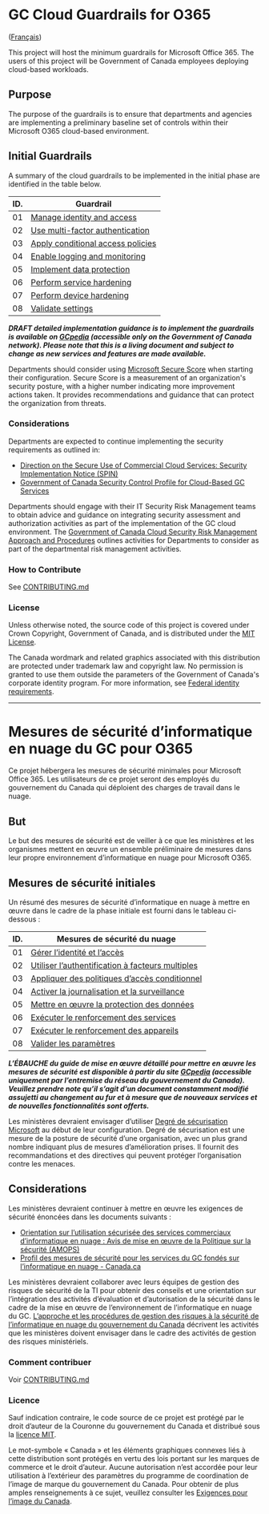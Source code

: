 # GC Cloud Guardrails for O365

([Français](#mesures-de-sécurité-dinformatique-en-nuage-du-gc-pour-o365))

This project will host the minimum guardrails for Microsoft Office 365. The users of this project will be Government of Canada employees deploying cloud-based workloads.

## Purpose

The purpose of the guardrails is to ensure that departments and agencies are implementing a preliminary baseline set of controls within their Microsoft O365 cloud-based environment.

## Initial Guardrails

A summary of the cloud guardrails to be implemented in the initial phase are identified in the table below.

| ID. | Guardrail                                                               |
| --- | ----------------------------------------------------------------------- |
| 01  | [Manage identity and access](EN/01_Manage-Identity-Access.md)           |
| 02  | [Use multi-factor authentication](EN/02_Use-MFA.md)                     |
| 03  | [Apply conditional access policies](EN/03_Apply-Conditional-Access.md)  |
| 04  | [Enable logging and monitoring](EN/04_Enable-Logging-and-Monitoring.md) |
| 05  | [Implement data protection](EN/05_Implement-Data-Protection.md)         |
| 06  | [Perform service hardening](EN/06_Perform-Service-Hardening.md)         |
| 07  | [Perform device hardening](EN/07_Perform-Device-Hardening.md)           |
| 08  | [Validate settings](EN/08_Validate-Settings.md)                         |

**_DRAFT detailed implementation guidance is to implement the guardrails is available on [GCpedia](https://www.gcpedia.gc.ca/gcwiki/images/d/d9/Microsoft_365_Security_Baseline_Configuration_ver_2.3.xlsx) (accessible only on the Government of Canada network). Please note that this is a living document and subject to change as new services and features are made available._**

Departments should consider using [Microsoft Secure Score](https://docs.microsoft.com/en-us/microsoft-365/security/mtp/microsoft-secure-score?view=o365-worldwide) when starting their configuration. Secure Score is a measurement of an organization's security posture, with a higher number indicating more improvement actions taken. It provides recommendations and guidance that can protect the organization from threats.

### Considerations

Departments are expected to continue implementing the security requirements as outlined in:

- [Direction on the Secure Use of Commercial Cloud Services: Security Implementation Notice (SPIN)](https://www.canada.ca/en/government/system/digital-government/modern-emerging-technologies/direction-secure-use-commercial-cloud-services-spin.html)
- [Government of Canada Security Control Profile for Cloud-Based GC Services](https://www.canada.ca/en/government/system/digital-government/modern-emerging-technologies/cloud-services/government-canada-security-control-profile-cloud-based-it-services.html)

Departments should engage with their IT Security Risk Management teams to obtain advice and guidance on integrating security assessment and authorization activities as part of the implementation of the GC cloud environment. The [Government of Canada Cloud Security Risk Management Approach and Procedures](https://www.canada.ca/en/government/system/digital-government/modern-emerging-technologies/cloud-services/cloud-security-risk-management-approach-procedures.html) outlines activities for Departments to consider as part of the departmental risk management activities.

### How to Contribute

See [CONTRIBUTING.md](CONTRIBUTING.md)

### License

Unless otherwise noted, the source code of this project is covered under Crown Copyright, Government of Canada, and is distributed under the [MIT License](LICENSE).

The Canada wordmark and related graphics associated with this distribution are protected under trademark law and copyright law. No permission is granted to use them outside the parameters of the Government of Canada's corporate identity program. For more information, see [Federal identity requirements](https://www.canada.ca/en/treasury-board-secretariat/topics/government-communications/federal-identity-requirements.html).

---

<!-- markdownlint-disable MD024 MD025 -->

# Mesures de sécurité d’informatique en nuage du GC pour O365

Ce projet hébergera les mesures de sécurité minimales pour Microsoft Office 365. Les utilisateurs de ce projet seront des employés du gouvernement du Canada qui déploient des charges de travail dans le nuage.

## But

Le but des mesures de sécurité est de veiller à ce que les ministères et les organismes mettent en œuvre un ensemble préliminaire de mesures dans leur propre environnement d’informatique en nuage pour Microsoft O365.

## Mesures de sécurité initiales

Un résumé des mesures de sécurité d’informatique en nuage à mettre en œuvre dans le cadre de la phase initiale est fourni dans le tableau ci-dessous :

| ID. | Mesures de sécurité du nuage                                                                            |
| --- | ------------------------------------------------------------------------------------------------------- |
| 01  | [Gérer l’identité et l’accès](FR/01_Gérer-l’identité-et-l’accès.md)                                     |
| 02  | [Utiliser l’authentification à facteurs multiples](FR/02_Utiliser-AFM.md)                               |
| 03  | [Appliquer des politiques d’accès conditionnel](FR/03_Appliquer-des-politiques-d’accès-conditionnel.md) |
| 04  | [Activer la journalisation et la surveillance](FR/04_Activer-la-journalisation-et-la-surveillance.md)   |
| 05  | [Mettre en œuvre la protection des données](FR/05_Mettre-en-œuvre-la-protection-des-données.md)         |
| 06  | [Exécuter le renforcement des services](FR/06_Exécuter-le-renforcement-des-services.md)                 |
| 07  | [Exécuter le renforcement des appareils](FR/07_Exécuter-le-renforcement-des-appareils.md)               |
| 08  | [Valider les paramètres](FR/08_Valider-les-paramètres.md)                                               |

**_L’ÉBAUCHE du guide de mise en œuvre détaillé pour mettre en œuvre les mesures de sécurité est disponible à partir du site [GCpedia](https://www.gcpedia.gc.ca/gcwiki/images/0/0b/Office_365_Security_Baseline_Configuration.xlsx) (accessible uniquement par l’entremise du réseau du gouvernement du Canada). Veuillez prendre note qu’il s’agit d’un document constamment modifié assujetti au changement au fur et à mesure que de nouveaux services et de nouvelles fonctionnalités sont offerts._**

Les ministères devraient envisager d’utiliser [Degré de sécurisation Microsoft](https://docs.microsoft.com/fr-fr/microsoft-365/security/mtp/microsoft-secure-score?view=o365-worldwide) au début de leur configuration. Degré de sécurisation est une mesure de la posture de sécurité d’une organisation, avec un plus grand nombre indiquant plus de mesures d’amélioration prises. Il fournit des recommandations et des directives qui peuvent protéger l’organisation contre les menaces.

## Considerations

Les ministères devraient continuer à mettre en œuvre les exigences de sécurité énoncées dans les documents suivants :

- [Orientation sur l’utilisation sécurisée des services commerciaux d’informatique en nuage : Avis de mise en œuvre de la Politique sur la sécurité (AMOPS)](https://www.canada.ca/fr/gouvernement/systeme/gouvernement-numerique/technologiques-modernes-nouveaux/orientation-utilisation-securisee-services-commerciaux-informatique-nuage-amops.html)
- [Profil des mesures de sécurité pour les services du GC fondés sur l’informatique en nuage - Canada.ca](https://www.canada.ca/fr/gouvernement/systeme/gouvernement-numerique/innovations-gouvernementales-numeriques/services-informatique-nuage/profil-controle-securite-services-ti-fondes-information-nuage.html)

Les ministères devraient collaborer avec leurs équipes de gestion des risques de sécurité de la TI pour obtenir des conseils et une orientation sur l’intégration des activités d’évaluation et d’autorisation de la sécurité dans le cadre de la mise en œuvre de l’environnement de l’informatique en nuage du GC. [L’approche et les procédures de gestion des risques à la sécurité de l’informatique en nuage du gouvernement du Canada](https://www.canada.ca/fr/gouvernement/systeme/gouvernement-numerique/technologiques-modernes-nouveaux/services-informatique-nuage/approche-procedures-gestion-risques-securite-informatique-nuage.html) décrivent les activités que les ministères doivent envisager dans le cadre des activités de gestion des risques ministériels.

### Comment contribuer

Voir [CONTRIBUTING.md](CONTRIBUTING.md)

### Licence

Sauf indication contraire, le code source de ce projet est protégé par le droit d’auteur de la Couronne du gouvernement du Canada et distribué sous la [licence MIT](LICENSE).

Le mot-symbole « Canada » et les éléments graphiques connexes liés à cette distribution sont protégés en vertu des lois portant sur les marques de commerce et le droit d’auteur. Aucune autorisation n’est accordée pour leur utilisation à l’extérieur des paramètres du programme de coordination de l’image de marque du gouvernement du Canada. Pour obtenir de plus amples renseignements à ce sujet, veuillez consulter les [Exigences pour l’image du Canada](https://www.canada.ca/fr/secretariat-conseil-tresor/sujets/communications-gouvernementales/exigences-image-marque.html).
